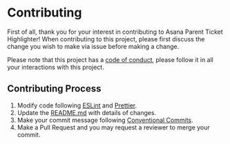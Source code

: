 # Contributing

First of all, thank you for your interest in contributing to Asana Parent Ticket Highlighter!
When contributing to this project, please first discuss the change you wish to make via issue before making a change.

Please note that this project has a [code of conduct](https://github.com/yujiosaka/asana-parent-ticket-highlighter/blob/master/docs/CODE_OF_CONDUCT.md), please follow it in all your interactions with this project.

## Contributing Process

1. Modify code following [ESLint](https://eslint.org) and [Prettier](https://prettier.io/).
2. Update the [README.md](https://github.com/yujiosaka/asana-parent-ticket-highlighter/blob/master/README.md) with details of changes.
3. Make your commit message following [Conventional Commits](https://conventionalcommits.org/).
4. Make a Pull Request and you may request a reviewer to merge your commit.

